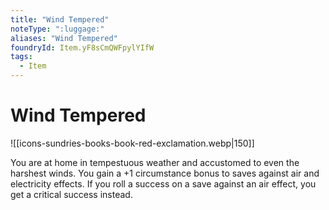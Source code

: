 ```yaml
---
title: "Wind Tempered"
noteType: ":luggage:"
aliases: "Wind Tempered"
foundryId: Item.yF8sCmQWFpylYIfW
tags:
  - Item
---
```


# Wind Tempered
![[icons-sundries-books-book-red-exclamation.webp|150]]

You are at home in tempestuous weather and accustomed to even the harshest winds. You gain a +1 circumstance bonus to saves against air and electricity effects. If you roll a success on a save against an air effect, you get a critical success instead.

